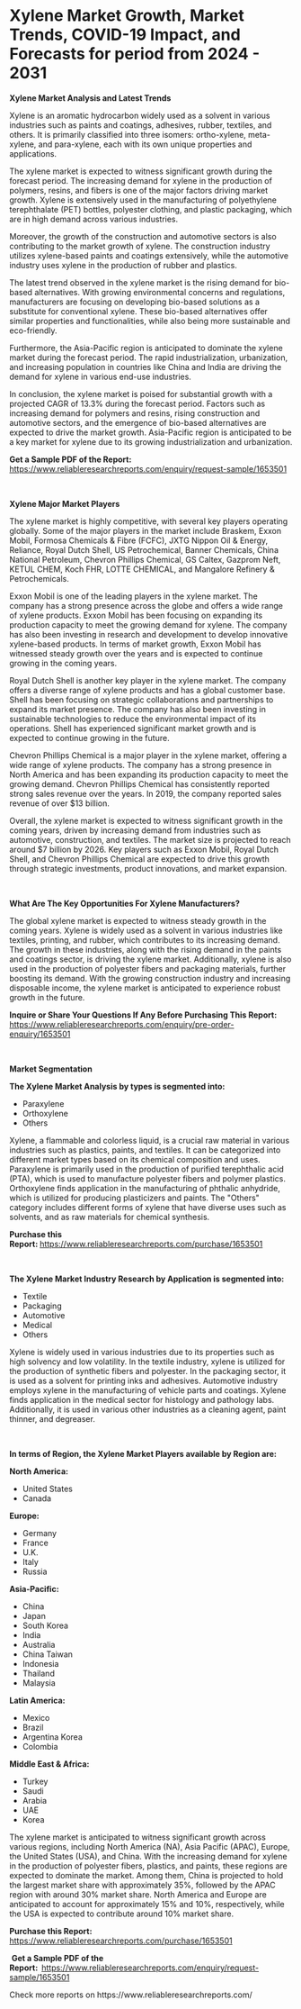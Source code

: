 <p><h1>Xylene Market Growth, Market Trends, COVID-19 Impact, and Forecasts for period from 2024 - 2031</h1></p><p><strong>Xylene Market Analysis and Latest Trends</strong></p>
<p><p>Xylene is an aromatic hydrocarbon widely used as a solvent in various industries such as paints and coatings, adhesives, rubber, textiles, and others. It is primarily classified into three isomers: ortho-xylene, meta-xylene, and para-xylene, each with its own unique properties and applications.</p><p>The xylene market is expected to witness significant growth during the forecast period. The increasing demand for xylene in the production of polymers, resins, and fibers is one of the major factors driving market growth. Xylene is extensively used in the manufacturing of polyethylene terephthalate (PET) bottles, polyester clothing, and plastic packaging, which are in high demand across various industries.</p><p>Moreover, the growth of the construction and automotive sectors is also contributing to the market growth of xylene. The construction industry utilizes xylene-based paints and coatings extensively, while the automotive industry uses xylene in the production of rubber and plastics.</p><p>The latest trend observed in the xylene market is the rising demand for bio-based alternatives. With growing environmental concerns and regulations, manufacturers are focusing on developing bio-based solutions as a substitute for conventional xylene. These bio-based alternatives offer similar properties and functionalities, while also being more sustainable and eco-friendly.</p><p>Furthermore, the Asia-Pacific region is anticipated to dominate the xylene market during the forecast period. The rapid industrialization, urbanization, and increasing population in countries like China and India are driving the demand for xylene in various end-use industries.</p><p>In conclusion, the xylene market is poised for substantial growth with a projected CAGR of 13.3% during the forecast period. Factors such as increasing demand for polymers and resins, rising construction and automotive sectors, and the emergence of bio-based alternatives are expected to drive the market growth. Asia-Pacific region is anticipated to be a key market for xylene due to its growing industrialization and urbanization.</p></p>
<p><strong>Get a Sample PDF of the Report:&nbsp;</strong> <a href="https://www.reliableresearchreports.com/enquiry/request-sample/1653501">https://www.reliableresearchreports.com/enquiry/request-sample/1653501</a></p>
<p>&nbsp;</p>
<p><strong>Xylene Major Market Players</strong></p>
<p><p>The xylene market is highly competitive, with several key players operating globally. Some of the major players in the market include Braskem, Exxon Mobil, Formosa Chemicals & Fibre (FCFC), JXTG Nippon Oil & Energy, Reliance, Royal Dutch Shell, US Petrochemical, Banner Chemicals, China National Petroleum, Chevron Phillips Chemical, GS Caltex, Gazprom Neft, KETUL CHEM, Koch FHR, LOTTE CHEMICAL, and Mangalore Refinery & Petrochemicals.</p><p>Exxon Mobil is one of the leading players in the xylene market. The company has a strong presence across the globe and offers a wide range of xylene products. Exxon Mobil has been focusing on expanding its production capacity to meet the growing demand for xylene. The company has also been investing in research and development to develop innovative xylene-based products. In terms of market growth, Exxon Mobil has witnessed steady growth over the years and is expected to continue growing in the coming years.</p><p>Royal Dutch Shell is another key player in the xylene market. The company offers a diverse range of xylene products and has a global customer base. Shell has been focusing on strategic collaborations and partnerships to expand its market presence. The company has also been investing in sustainable technologies to reduce the environmental impact of its operations. Shell has experienced significant market growth and is expected to continue growing in the future.</p><p>Chevron Phillips Chemical is a major player in the xylene market, offering a wide range of xylene products. The company has a strong presence in North America and has been expanding its production capacity to meet the growing demand. Chevron Phillips Chemical has consistently reported strong sales revenue over the years. In 2019, the company reported sales revenue of over $13 billion.</p><p>Overall, the xylene market is expected to witness significant growth in the coming years, driven by increasing demand from industries such as automotive, construction, and textiles. The market size is projected to reach around $7 billion by 2026. Key players such as Exxon Mobil, Royal Dutch Shell, and Chevron Phillips Chemical are expected to drive this growth through strategic investments, product innovations, and market expansion.</p></p>
<p>&nbsp;</p>
<p><strong>What Are The Key Opportunities For Xylene Manufacturers?</strong></p>
<p><p>The global xylene market is expected to witness steady growth in the coming years. Xylene is widely used as a solvent in various industries like textiles, printing, and rubber, which contributes to its increasing demand. The growth in these industries, along with the rising demand in the paints and coatings sector, is driving the xylene market. Additionally, xylene is also used in the production of polyester fibers and packaging materials, further boosting its demand. With the growing construction industry and increasing disposable income, the xylene market is anticipated to experience robust growth in the future.</p></p>
<p><strong>Inquire or Share Your Questions If Any Before Purchasing This Report:</strong> <a href="https://www.reliableresearchreports.com/enquiry/pre-order-enquiry/1653501">https://www.reliableresearchreports.com/enquiry/pre-order-enquiry/1653501</a></p>
<p>&nbsp;</p>
<p><strong>Market Segmentation</strong></p>
<p><strong>The Xylene Market Analysis by types is segmented into:</strong></p>
<p><ul><li>Paraxylene</li><li>Orthoxylene</li><li>Others</li></ul></p>
<p><p>Xylene, a flammable and colorless liquid, is a crucial raw material in various industries such as plastics, paints, and textiles. It can be categorized into different market types based on its chemical composition and uses. Paraxylene is primarily used in the production of purified terephthalic acid (PTA), which is used to manufacture polyester fibers and polymer plastics. Orthoxylene finds application in the manufacturing of phthalic anhydride, which is utilized for producing plasticizers and paints. The "Others" category includes different forms of xylene that have diverse uses such as solvents, and as raw materials for chemical synthesis.</p></p>
<p><strong>Purchase this Report:&nbsp;</strong><a href="https://www.reliableresearchreports.com/purchase/1653501">https://www.reliableresearchreports.com/purchase/1653501</a></p>
<p>&nbsp;</p>
<p><strong>The Xylene Market Industry Research by Application is segmented into:</strong></p>
<p><ul><li>Textile</li><li>Packaging</li><li>Automotive</li><li>Medical</li><li>Others</li></ul></p>
<p><p>Xylene is widely used in various industries due to its properties such as high solvency and low volatility. In the textile industry, xylene is utilized for the production of synthetic fibers and polyester. In the packaging sector, it is used as a solvent for printing inks and adhesives. Automotive industry employs xylene in the manufacturing of vehicle parts and coatings. Xylene finds application in the medical sector for histology and pathology labs. Additionally, it is used in various other industries as a cleaning agent, paint thinner, and degreaser.</p></p>
<p>&nbsp;</p>
<p><strong>In terms of Region, the Xylene Market Players available by Region are:</strong></p>
<p>
    <p> <strong> North America: </strong>
        <ul>
            <li>United States</li>
            <li>Canada</li>
        </ul>
        </p> 
    <p> <strong> Europe: </strong>
        <ul>
            <li>Germany</li>
            <li>France</li>
            <li>U.K.</li>
            <li>Italy</li>
            <li>Russia</li>
        </ul>
        </p> 
    <p> <strong> Asia-Pacific: </strong>
        <ul>
            <li>China</li>
            <li>Japan</li>
            <li>South Korea</li>
            <li>India</li>
            <li>Australia</li>
            <li>China Taiwan</li>
            <li>Indonesia</li>
            <li>Thailand</li>
            <li>Malaysia</li>
        </ul>
        </p> 
    <p> <strong> Latin America: </strong>
        <ul>
            <li>Mexico</li>
            <li>Brazil</li>
            <li>Argentina Korea</li>
            <li>Colombia</li>
        </ul>
        </p> 
    <p> <strong> Middle East & Africa: </strong>
        <ul>
            <li>Turkey</li>
            <li>Saudi</li>
            <li>Arabia</li>
            <li>UAE</li>
            <li>Korea</li>
        </ul>
    </p>
    </p>
<p><p>The xylene market is anticipated to witness significant growth across various regions, including North America (NA), Asia Pacific (APAC), Europe, the United States (USA), and China. With the increasing demand for xylene in the production of polyester fibers, plastics, and paints, these regions are expected to dominate the market. Among them, China is projected to hold the largest market share with approximately 35%, followed by the APAC region with around 30% market share. North America and Europe are anticipated to account for approximately 15% and 10%, respectively, while the USA is expected to contribute around 10% market share.</p></p>
<p><strong>Purchase this Report: </strong><a href="https://www.reliableresearchreports.com/purchase/1653501">https://www.reliableresearchreports.com/purchase/1653501</a></p>
<p>&nbsp;<strong>Get a Sample PDF of the Report:&nbsp;&nbsp;</strong><a href="https://www.reliableresearchreports.com/enquiry/request-sample/1653501">https://www.reliableresearchreports.com/enquiry/request-sample/1653501</a></p>
<p><strong></strong></p>
<p>Check more reports on https://www.reliableresearchreports.com/</p>